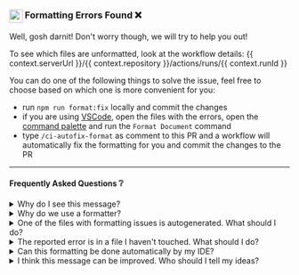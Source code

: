 ### <img src="https://api.iconify.design/logos:prettier.svg" height="24" align="top" /> Formatting Errors Found ❌

Well, gosh darnit! Don't worry though, we will try to help you out!

To see which files are unformatted, look at the workflow details: {{ context.serverUrl }}/{{ context.repository }}/actions/runs/{{ context.runId }}

You can do one of the following things to solve the issue, feel free to choose based on which one is more convenient for you:

- run `npm run format:fix` locally and commit the changes
- if you are using [VSCode](https://code.visualstudio.com/), open the files with the errors, open the [command palette](https://code.visualstudio.com/docs/getstarted/tips-and-tricks#_command-palette) and run the `Format Document` command
- type `/ci-autofix-format` as comment to this PR and a workflow will automatically fix the formatting for you and commit the changes to the PR

---

#### Frequently Asked Questions ❔

<details>
<summary>Why do I see this message?</summary>

We use a formatter for our source code, called [Prettier](https://prettier.io/). For each PR we run this formatter as part of a CI job to make sure every file is formatted with it. You see this message, because one of the files in this PR's branch is not formatted.

</details>

<details>
<summary>Why do we use a formatter?</summary>

You can read a lot of articles on the internet about why having a code formatter is beneficial. Probably the best place to start is prettier's own website: [prettier - why-prettier](https://prettier.io/docs/en/why-prettier).

Here are some quotes from the website:

> “We want to free mental threads and end discussions around style. While sometimes fruitful, these discussions are for the most part wasteful.”

> “Our top reason was to stop wasting our time debating style nits.”

> “I want to write code. Not spend cycles on formatting.”

</details>

<details>
<summary>One of the files with formatting issues is autogenerated. What should I do?</summary>

You have a few options:

- if you have access to the code generator's source code, you could use the [Prettier API](https://prettier.io/docs/en/api) as part of the code generation process. This is similar to what people using [graphql codegen](https://the-guild.dev/graphql/codegen/plugins/other/add) do for example
- if you can't change the code generation's process to call prettier as part of it, you can add a glob pattern to the `.prettierignore` file, which is located at the root of the repository.

</details>

<details>
<summary>The reported error is in a file I haven't touched. What should I do?</summary>

Someone might have bypassed the branch protection rules, and committed an unformatted file to master. The best you can do is to create a new PR with only the formatting changes, and notify everyone else in the [slack channel]() about it. After that PR gets merged, you can merge master into this PR, and the formatting errors will be solved.

</details>

<details>
<summary>Can this formatting be done automatically by my IDE?</summary>

Of course! If you are using [VSCode](https://code.visualstudio.com/), download the [Prettier extension](https://marketplace.visualstudio.com/items?itemName=esbenp.prettier-vscode) and then reload your IDE. You might also want to read [the documentation about how to install every recommended extension]().

After that, VSCode will use prettier as the default formatter. See how formatting works in vscode by vitising their website: [vscode - formatting](https://code.visualstudio.com/docs/editor/codebasics#_formatting).

We also recommend you to enable formatting on file saves by adding the following configuration to your [user's setting.json](https://code.visualstudio.com/docs/getstarted/settings):

```jsonc
{
  "editor.formatOnSave": true,
  // format on paste can be annoying, feel free to disable or enable it.
  "editor.formatOnPaste": false
}
```

</details>

<details>
<summary>I think this message can be improved. Who should I tell my ideas?</summary>

You can post your improvement idea in the [#frontend]() channel, we will make sure to respond, and take your suggestions seriously;)

</details>
